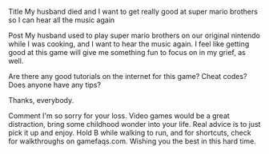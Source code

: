 Title
My husband died and I want to get really good at super mario brothers so I can hear all the music again

Post
My husband used to play super mario brothers on our original nintendo while I was cooking, and I want to hear the music again. I feel like getting good at this game will give me something fun to focus on in my grief, as well.

Are there any good tutorials on the internet for this game? Cheat codes? Does anyone have any tips? 

Thanks, everybody. 

Comment
I'm so sorry for your loss. Video games would be a great distraction, bring some childhood wonder into your life. Real advice is to just pick it up and enjoy. Hold B while walking to run, and for shortcuts, check for walkthroughs on gamefaqs.com. Wishing you the best in this hard time.
